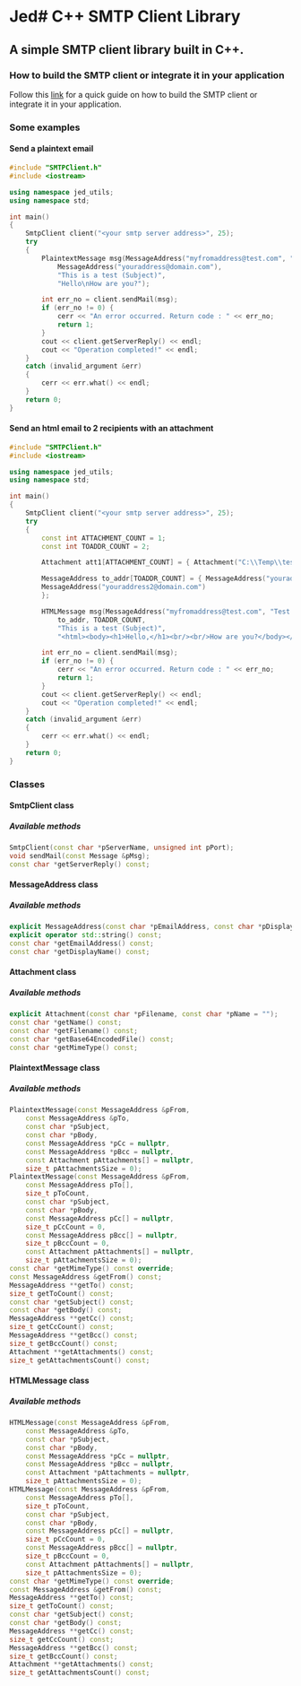 # Jed# C++ SMTP Client Library

## A simple SMTP client library built in C++.

### How to build the SMTP client or integrate it in your application

Follow this [link](https://github.com/jeremydumais/CPP-SMTPClient-library/wiki/How-to-build-the-SMTP-client-or-integrate-it-in-your-application) for a quick guide on how to build the SMTP client or integrate it in your application.

### Some examples

#### Send a plaintext email

```c++
#include "SMTPClient.h"
#include <iostream>

using namespace jed_utils;
using namespace std;

int main()
{
	SmtpClient client("<your smtp server address>", 25);
	try
	{
		PlaintextMessage msg(MessageAddress("myfromaddress@test.com", "Test Address Display"),
			MessageAddress("youraddress@domain.com"),
			"This is a test (Subject)",
			"Hello\nHow are you?");

		int err_no = client.sendMail(msg);
		if (err_no != 0) {
			cerr << "An error occurred. Return code : " << err_no;
			return 1;
		}
		cout << client.getServerReply() << endl;
		cout << "Operation completed!" << endl;
	}
	catch (invalid_argument &err)
	{
		cerr << err.what() << endl;
	}
    return 0;
}
```

#### Send an html email to 2 recipients with an attachment

```c++
#include "SMTPClient.h"
#include <iostream>

using namespace jed_utils;
using namespace std;

int main()
{
	SmtpClient client("<your smtp server address>", 25);
	try
	{
		const int ATTACHMENT_COUNT = 1;
		const int TOADDR_COUNT = 2;

		Attachment att1[ATTACHMENT_COUNT] = { Attachment("C:\\Temp\\test.png", "test image.png") };

		MessageAddress to_addr[TOADDR_COUNT] = { MessageAddress("youraddress@domain.com"), 
		MessageAddress("youraddress2@domain.com")
		};

		HTMLMessage msg(MessageAddress("myfromaddress@test.com", "Test Address Display"),
			to_addr, TOADDR_COUNT,
			"This is a test (Subject)",
			"<html><body><h1>Hello,</h1><br/><br/>How are you?</body></html>", nullptr, 0, nullptr, 0, att1, ATTACHMENT_COUNT);

		int err_no = client.sendMail(msg);
		if (err_no != 0) {
			cerr << "An error occurred. Return code : " << err_no;
			return 1;
		}
		cout << client.getServerReply() << endl;
		cout << "Operation completed!" << endl;
	}
	catch (invalid_argument &err)
	{
		cerr << err.what() << endl;
	}
    return 0;
}
```
### Classes

#### SmtpClient class

##### Available methods
```c++
SmtpClient(const char *pServerName, unsigned int pPort);
void sendMail(const Message &pMsg);
const char *getServerReply() const;
```	

#### MessageAddress class

##### Available methods
```c++
explicit MessageAddress(const char *pEmailAddress, const char *pDisplayName = "");
explicit operator std::string() const;
const char *getEmailAddress() const;
const char *getDisplayName() const;
```	

#### Attachment class

##### Available methods
```c++
explicit Attachment(const char *pFilename, const char *pName = "");
const char *getName() const;
const char *getFilename() const;
const char *getBase64EncodedFile() const;
const char *getMimeType() const;
```	

#### PlaintextMessage class

##### Available methods
```c++
PlaintextMessage(const MessageAddress &pFrom,
	const MessageAddress &pTo,
	const char *pSubject,
	const char *pBody,
	const MessageAddress *pCc = nullptr,
	const MessageAddress *pBcc = nullptr,
	const Attachment pAttachments[] = nullptr,
	size_t pAttachmentsSize = 0);
PlaintextMessage(const MessageAddress &pFrom,
	const MessageAddress pTo[],
	size_t pToCount,
	const char *pSubject,
	const char *pBody,
	const MessageAddress pCc[] = nullptr,
	size_t pCcCount = 0,
	const MessageAddress pBcc[] = nullptr,
	size_t pBccCount = 0,
	const Attachment pAttachments[] = nullptr,
	size_t pAttachmentsSize = 0);
const char *getMimeType() const override;
const MessageAddress &getFrom() const;
MessageAddress **getTo() const;
size_t getToCount() const;
const char *getSubject() const;
const char *getBody() const;
MessageAddress **getCc() const;
size_t getCcCount() const;
MessageAddress **getBcc() const;
size_t getBccCount() const;
Attachment **getAttachments() const;
size_t getAttachmentsCount() const;
```	

#### HTMLMessage class

##### Available methods
```c++
HTMLMessage(const MessageAddress &pFrom,
	const MessageAddress &pTo,
	const char *pSubject,
	const char *pBody,
	const MessageAddress *pCc = nullptr,
	const MessageAddress *pBcc = nullptr,
	const Attachment *pAttachments = nullptr,
	size_t pAttachmentsSize = 0);
HTMLMessage(const MessageAddress &pFrom,
	const MessageAddress pTo[],
	size_t pToCount,
	const char *pSubject,
	const char *pBody,
	const MessageAddress pCc[] = nullptr,
	size_t pCcCount = 0,
	const MessageAddress pBcc[] = nullptr,
	size_t pBccCount = 0,
	const Attachment pAttachments[] = nullptr,
	size_t pAttachmentsSize = 0);
const char *getMimeType() const override;
const MessageAddress &getFrom() const;
MessageAddress **getTo() const;
size_t getToCount() const;
const char *getSubject() const;
const char *getBody() const;
MessageAddress **getCc() const;
size_t getCcCount() const;
MessageAddress **getBcc() const;
size_t getBccCount() const;
Attachment **getAttachments() const;
size_t getAttachmentsCount() const;
```	

